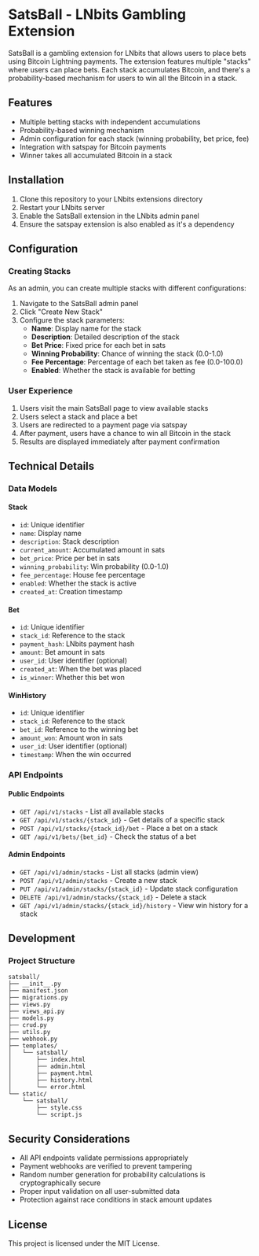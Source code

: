 # SatsBall - LNbits Gambling Extension

SatsBall is a gambling extension for LNbits that allows users to place bets using Bitcoin Lightning payments. The extension features multiple "stacks" where users can place bets. Each stack accumulates Bitcoin, and there's a probability-based mechanism for users to win all the Bitcoin in a stack.

## Features

- Multiple betting stacks with independent accumulations
- Probability-based winning mechanism
- Admin configuration for each stack (winning probability, bet price, fee)
- Integration with satspay for Bitcoin payments
- Winner takes all accumulated Bitcoin in a stack

## Installation

1. Clone this repository to your LNbits extensions directory
2. Restart your LNbits server
3. Enable the SatsBall extension in the LNbits admin panel
4. Ensure the satspay extension is also enabled as it's a dependency

## Configuration

### Creating Stacks

As an admin, you can create multiple stacks with different configurations:

1. Navigate to the SatsBall admin panel
2. Click "Create New Stack"
3. Configure the stack parameters:
   - **Name**: Display name for the stack
   - **Description**: Detailed description of the stack
   - **Bet Price**: Fixed price for each bet in sats
   - **Winning Probability**: Chance of winning the stack (0.0-1.0)
   - **Fee Percentage**: Percentage of each bet taken as fee (0.0-100.0)
   - **Enabled**: Whether the stack is available for betting

### User Experience

1. Users visit the main SatsBall page to view available stacks
2. Users select a stack and place a bet
3. Users are redirected to a payment page via satspay
4. After payment, users have a chance to win all Bitcoin in the stack
5. Results are displayed immediately after payment confirmation

## Technical Details

### Data Models

#### Stack
- `id`: Unique identifier
- `name`: Display name
- `description`: Stack description
- `current_amount`: Accumulated amount in sats
- `bet_price`: Price per bet in sats
- `winning_probability`: Win probability (0.0-1.0)
- `fee_percentage`: House fee percentage
- `enabled`: Whether the stack is active
- `created_at`: Creation timestamp

#### Bet
- `id`: Unique identifier
- `stack_id`: Reference to the stack
- `payment_hash`: LNbits payment hash
- `amount`: Bet amount in sats
- `user_id`: User identifier (optional)
- `created_at`: When the bet was placed
- `is_winner`: Whether this bet won

#### WinHistory
- `id`: Unique identifier
- `stack_id`: Reference to the stack
- `bet_id`: Reference to the winning bet
- `amount_won`: Amount won in sats
- `user_id`: User identifier (optional)
- `timestamp`: When the win occurred

### API Endpoints

#### Public Endpoints
- `GET /api/v1/stacks` - List all available stacks
- `GET /api/v1/stacks/{stack_id}` - Get details of a specific stack
- `POST /api/v1/stacks/{stack_id}/bet` - Place a bet on a stack
- `GET /api/v1/bets/{bet_id}` - Check the status of a bet

#### Admin Endpoints
- `GET /api/v1/admin/stacks` - List all stacks (admin view)
- `POST /api/v1/admin/stacks` - Create a new stack
- `PUT /api/v1/admin/stacks/{stack_id}` - Update stack configuration
- `DELETE /api/v1/admin/stacks/{stack_id}` - Delete a stack
- `GET /api/v1/admin/stacks/{stack_id}/history` - View win history for a stack

## Development

### Project Structure

```
satsball/
├── __init__.py
├── manifest.json
├── migrations.py
├── views.py
├── views_api.py
├── models.py
├── crud.py
├── utils.py
├── webhook.py
├── templates/
│   └── satsball/
│       ├── index.html
│       ├── admin.html
│       ├── payment.html
│       ├── history.html
│       └── error.html
└── static/
    └── satsball/
        ├── style.css
        └── script.js
```

## Security Considerations

- All API endpoints validate permissions appropriately
- Payment webhooks are verified to prevent tampering
- Random number generation for probability calculations is cryptographically secure
- Proper input validation on all user-submitted data
- Protection against race conditions in stack amount updates

## License

This project is licensed under the MIT License.